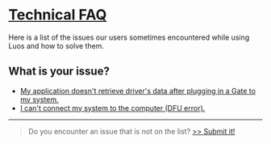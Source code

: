 <h1 class="no-break"><a href="#welcome" class="header" id="welcome">Technical FAQ</a></h1>

Here is a list of the issues our users sometimes encountered while using Luos and how to solve them. 

## What is your issue?

 - [My application doesn't retrieve driver's data after plugging in a Gate to my system.](./001.detection-reconfig.md)
 - [I can't connect my system to the computer (DFU error).](./002.dfu.md)

---

> Do you encounter an issue that is not on the list? [>> Submit it!](./999.add-issue.md)
